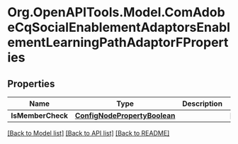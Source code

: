 # Org.OpenAPITools.Model.ComAdobeCqSocialEnablementAdaptorsEnablementLearningPathAdaptorFProperties
## Properties

Name | Type | Description | Notes
------------ | ------------- | ------------- | -------------
**IsMemberCheck** | [**ConfigNodePropertyBoolean**](ConfigNodePropertyBoolean.md) |  | [optional] 

[[Back to Model list]](../README.md#documentation-for-models) [[Back to API list]](../README.md#documentation-for-api-endpoints) [[Back to README]](../README.md)

